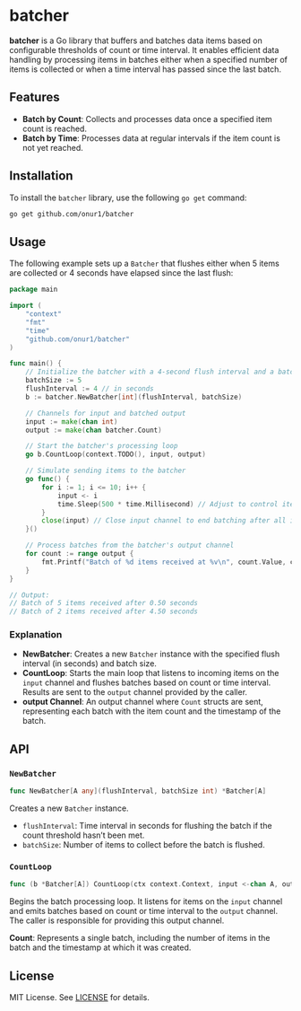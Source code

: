 
# batcher

**batcher** is a Go library that buffers and batches data items based on configurable thresholds of count or time interval. It enables efficient data handling by processing items in batches either when a specified number of items is collected or when a time interval has passed since the last batch.

## Features

- **Batch by Count**: Collects and processes data once a specified item count is reached.
- **Batch by Time**: Processes data at regular intervals if the item count is not yet reached.

## Installation

To install the `batcher` library, use the following `go get` command:

```sh
go get github.com/onur1/batcher
```

## Usage

The following example sets up a `Batcher` that flushes either when 5 items are collected or 4 seconds have elapsed since the last flush:

```go
package main

import (
    "context"
    "fmt"
    "time"
    "github.com/onur1/batcher"
)

func main() {
    // Initialize the batcher with a 4-second flush interval and a batch size of 5
    batchSize := 5
    flushInterval := 4 // in seconds
    b := batcher.NewBatcher[int](flushInterval, batchSize)

    // Channels for input and batched output
    input := make(chan int)
    output := make(chan batcher.Count)

    // Start the batcher's processing loop
    go b.CountLoop(context.TODO(), input, output)

    // Simulate sending items to the batcher
    go func() {
        for i := 1; i <= 10; i++ {
            input <- i
            time.Sleep(500 * time.Millisecond) // Adjust to control item arrival rate
        }
        close(input) // Close input channel to end batching after all items are sent
    }()

    // Process batches from the batcher's output channel
    for count := range output {
        fmt.Printf("Batch of %d items received at %v\n", count.Value, count.Time)
    }
}

// Output:
// Batch of 5 items received after 0.50 seconds
// Batch of 2 items received after 4.50 seconds
```

### Explanation

- **NewBatcher**: Creates a new `Batcher` instance with the specified flush interval (in seconds) and batch size.
- **CountLoop**: Starts the main loop that listens to incoming items on the `input` channel and flushes batches based on count or time interval. Results are sent to the `output` channel provided by the caller.
- **output Channel**: An output channel where `Count` structs are sent, representing each batch with the item count and the timestamp of the batch.

## API

### `NewBatcher`

```go
func NewBatcher[A any](flushInterval, batchSize int) *Batcher[A]
```

Creates a new `Batcher` instance.

- `flushInterval`: Time interval in seconds for flushing the batch if the count threshold hasn’t been met.
- `batchSize`: Number of items to collect before the batch is flushed.

### `CountLoop`

```go
func (b *Batcher[A]) CountLoop(ctx context.Context, input <-chan A, output chan Count)
```

Begins the batch processing loop. It listens for items on the `input` channel and emits batches based on count or time interval to the `output` channel. The caller is responsible for providing this output channel.

**Count**: Represents a single batch, including the number of items in the batch and the timestamp at which it was created.

## License

MIT License. See [LICENSE](LICENSE) for details.
